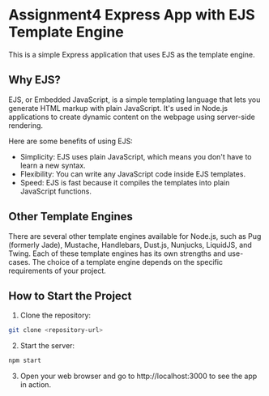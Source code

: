 # Assignment4 Express App with EJS Template Engine
This is a simple Express application that uses EJS as the template engine.

## Why EJS?

EJS, or Embedded JavaScript, is a simple templating language that lets you generate HTML markup with plain JavaScript. It's used in Node.js applications to create dynamic content on the webpage using server-side rendering.

Here are some benefits of using EJS:
- Simplicity: EJS uses plain JavaScript, which means you don't have to learn a new syntax.
- Flexibility: You can write any JavaScript code inside EJS templates.
- Speed: EJS is fast because it compiles the templates into plain JavaScript functions.

## Other Template Engines

There are several other template engines available for Node.js, such as Pug (formerly Jade), Mustache, Handlebars, Dust.js, Nunjucks, LiquidJS, and Twing. Each of these template engines has its own strengths and use-cases. The choice of a template engine depends on the specific requirements of your project.

## How to Start the Project

1. Clone the repository:
```bash
git clone <repository-url>
```

2. Start the server:
```bash
npm start
```

3. Open your web browser and go to http://localhost:3000 to see the app in action.  


